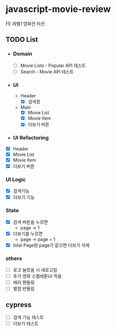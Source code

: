 # javascript-movie-review

FE 레벨1 영화관 미션

## TODO List

- ### Domain

  - [ ] Movie Lists - Popular API 테스트
  - [ ] Search - Movie API 테스트

- ### UI

  - Header
    - [x] 검색창
  - Main
    - [x] Movie List
    - [x] Movie Item
    - [x] 더보기 버튼

- ### UI Refactoring
- [x] Header
- [x] Movie List
- [x] Movie Item
- [x] 더보기 버튼

### UI Logic

- [x] 검색기능
- [x] 더보기 기능

### State

- [x] 검색 버튼을 누르면
  - page -> 1
- [x] 더보기를 누르면
  - page -> page + 1
- [x] total Page랑 page가 같으면 더보기 삭제

### others

- [ ] 로고 눌렀을 시 새로고침
- [ ] 추가 영화 스켈레톤UI 적용
- [ ] 에러 핸들링
- [ ] 별점 반올림

## cypress

- [ ] 검색 기능 테스트
- [ ] 더보기 테스트
